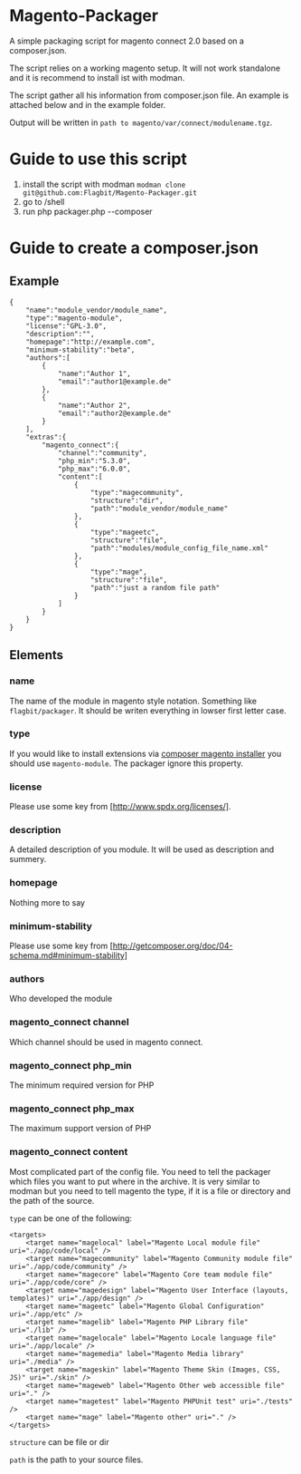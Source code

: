 Magento-Packager
================

A simple packaging script for magento connect 2.0 based on a composer.json.

The script relies on a working magento setup. It will not work standalone and it is recommend to install ist with
modman.

The script gather all his information from composer.json file. An example is attached below and in the example folder.

Output will be written in `path to magento/var/connect/modulename.tgz`.

Guide to use this script
========================

1.  install the script with modman `modman clone git@github.com:Flagbit/Magento-Packager.git`
2.  go to <path to magento>/shell
3.  run php packager.php --composer <path to your composer.json file>

Guide to create a composer.json
===============================

Example
-------
    {
        "name":"module_vendor/module_name",
        "type":"magento-module",
        "license":"GPL-3.0",
        "description":"",
        "homepage":"http://example.com",
        "minimum-stability":"beta",
        "authors":[
            {
                "name":"Author 1",
                "email":"author1@example.de"
            },
            {
                "name":"Author 2",
                "email":"author2@example.de"
            }
        ],
        "extras":{
            "magento_connect":{
                "channel":"community",
                "php_min":"5.3.0",
                "php_max":"6.0.0",
                "content":[
                    {
                        "type":"magecommunity",
                        "structure":"dir",
                        "path":"module_vendor/module_name"
                    },
                    {
                        "type":"mageetc",
                        "structure":"file",
                        "path":"modules/module_config_file_name.xml"
                    },
                    {
                        "type":"mage",
                        "structure":"file",
                        "path":"just a random file path"
                    }
                ]
            }
        }
    }


Elements
--------

### name
The name of the module in magento style notation. Something like `flagbit/packager`. It should be writen
everything in lowser first letter case.

### type
If you would like to install extensions via [composer magento installer](https://github.com/magento-hackathon/magento-composer-installer)
you should use `magento-module`. The packager ignore this property.

### license
Please use some key from [http://www.spdx.org/licenses/].

### description
A detailed description of you module. It will be used as description and summery.

### homepage
Nothing more to say

### minimum-stability
Please use some key from [http://getcomposer.org/doc/04-schema.md#minimum-stability]

### authors
Who developed the module

### magento_connect channel
Which channel should be used in magento connect.

### magento_connect php_min
The minimum required version for PHP

### magento_connect php_max
The maximum support version of PHP

### magento_connect content
Most complicated part of the config file. You need to tell the packager which files you want to put where in the archive.
It is very similar to modman but you need to tell magento the type, if it is a file or directory and the path of the source.

`type` can be one of the following:

	<targets>
		<target name="magelocal" label="Magento Local module file" uri="./app/code/local" />
		<target name="magecommunity" label="Magento Community module file" uri="./app/code/community" />
		<target name="magecore" label="Magento Core team module file" uri="./app/code/core" />
		<target name="magedesign" label="Magento User Interface (layouts, templates)" uri="./app/design" />
		<target name="mageetc" label="Magento Global Configuration" uri="./app/etc" />
		<target name="magelib" label="Magento PHP Library file" uri="./lib" />
		<target name="magelocale" label="Magento Locale language file" uri="./app/locale" />
		<target name="magemedia" label="Magento Media library" uri="./media" />
		<target name="mageskin" label="Magento Theme Skin (Images, CSS, JS)" uri="./skin" />
		<target name="mageweb" label="Magento Other web accessible file" uri="." />
		<target name="magetest" label="Magento PHPUnit test" uri="./tests" />
		<target name="mage" label="Magento other" uri="." />
	</targets>

`structure` can be file or dir


`path` is the path to your source files.
